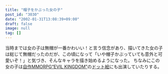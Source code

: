 ```yaml
---
title: "帽子をかぶった女の子"
post_id: "3030"
date: "2002-01-31T13:08:39+09:00"
draft: false
image: null
tag: []
---
```



当時までは女の子は無帽が一番かわいい！と言う信念があり、描いてきた女の子は総じて無帽だったのだが、この頃になって「いや帽子かぶっていても意外と可愛いぞ！」と気づき、そんなキャラを描き始めるようになった。 ちなみにこの女の子は[自作MMORPG“EVIL KINGDOM”](/tag/evil-kingdom)の[ドット絵](/dot-party)にも出演していたりする。
